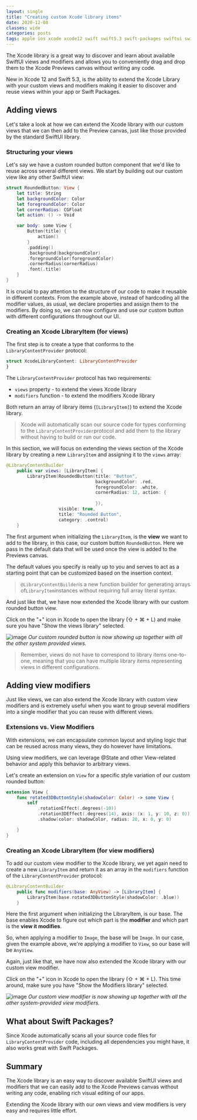 ```yaml
---
layout: single
title: "Creating custom Xcode library items"
date: 2020-12-08
classes: wide
categories: posts
tags: apple ios xcode xcode12 swift swift5.3 swift-packages swiftui swiftui-views views custom-swiftui-view view modifiers xcode library items xcode-library xcode-library-items LibraryContentProvider LibraryContentBuilder LibraryItem
---
```


The Xcode library is a great way to discover and learn about available SwiftUI views and modifiers and allows you to conveniently drag and drop them to the Xcode Previews canvas without writing any code. 

New in Xcode 12 and Swift 5.3, is the ability to extend the Xcode Library with your custom views and modifiers making it easier to discover and reuse views within your app or Swift Packages.

## Adding views

Let's take a look at how we can extend the Xcode library with our custom views that we can then add to the Preview canvas, just like those provided by the standard SwiftUI library.

### Structuring your views

Let's say we have a custom rounded button component that we'd like to reuse across several different views. We start by building out our custom view like any other SwiftUI view:

```swift
struct RoundedButton: View {
    let title: String
    let backgroundColor: Color
    let foregroundColor: Color
    let cornerRadius: CGFloat
    let action: () -> Void

    var body: some View {
        Button(title) {
            action()
        }
        .padding()
        .background(backgroundColor)
        .foregroundColor(foregroundColor)
        .cornerRadius(cornerRadius)
        .font(.title)
    }
}
```
It is crucial to pay attention to the structure of our code to make it reusable in different contexts. From the example above, instead of hardcoding all the modifier values, as usual, we declare properties and assign them to the modifiers. By doing so, we can now configure and use our custom button with different configurations throughout our UI.

### Creating an Xcode LibraryItem (for views)

The first step is to create a type that conforms to the `LibraryContentProvider` protocol:

```swift
struct XcodeLibraryContent: LibraryContentProvider 
}
```

The `LibraryContentProvider` protocol has two requirements:

- `views` property - to extend the views Xcode library
- `modifiers` function - to extend the modifiers Xcode library

Both return an array of library items (`[LibraryItem]`) to extend the Xcode library. 

> Xcode will automatically scan our source code for types conforming to the `LibraryContentProvider`protocol and add them to the library without having to build or run our code. 

In this section, we will focus on extending the views section of the Xcode library by creating a new `LibraryItem` and assigning it to the `views` array:

```swift
@LibraryContentBuilder
    public var views: [LibraryItem] {
        LibraryItem(RoundedButton(title: "Button",
                                  backgroundColor: .red,
                                  foregroundColor: .white,
                                  cornerRadius: 12, action: {
                                    
                                  }),
                    visible: true,
                    title: "Rounded Button",
                    category: .control)
    }
```

The first argument when initializing the `LibraryItem`, is the **view** we want to add to the library, in this case, our custom button `RoundedButton`. Here we pass in the default data that will be used once the view is added to the Previews canvas. 

The default values you specify is really up to you and serves to act as a starting point that can be customized based on the insertion context.

> `@LibraryContentBuilder`is a new function builder for generating arrays of`LibraryItem`instances without requiring full array literal syntax.

And just like that, we have now extended the Xcode library with our custom rounded button view. 

Click on the "+" icon in Xcode to open the library (⇧ + ⌘ + L) and make sure you have "Show the views library" selected.

![image](/assets/images/xcode-library-items-views.png)
*Our custom rounded button is now showing up together with all the other system provided views.*

> Remember, views do not have to correspond to library items one-to-one, meaning that you can have multiple library items representing views in different configurations. 
 
## Adding view modifiers

Just like views, we can also extend the Xcode library with custom view modifiers and is extremely useful when you want to group several modifiers into a single modifier that you can reuse with different views.

### Extensions vs. View Modifiers

With extensions, we can encapsulate common layout and styling logic that can be reused across many views, they do however have limitations. 

Using view modifiers, we can leverage @State and other View-related behavior and apply this behavior to arbitrary views.

Let's create an extension on `View` for a specific style variation of our custom rounded button:

```swift
extension View {
    func rotated3DButtonStyle(shadowColor: Color) -> some View {
        self
            .rotationEffect(.degrees(-10))
            .rotation3DEffect(.degrees(14), axis: (x: 1, y: 10, z: 0))
            .shadow(color: shadowColor, radius: 20, x: 0, y: 0)

    }
}
```

### Creating an Xcode LibraryItem (for view modifiers)

To add our custom view modifier to the Xcode library, we yet again need to create a new `LibraryItem` and return it as an array in the `modifiers` function of the `LibraryContentProvider` protocol:

```swift
@LibraryContentBuilder
    public func modifiers(base: AnyView) -> [LibraryItem] {
        LibraryItem(base.rotated3DButtonStyle(shadowColor: .blue))
    }
```

Here the first argument when initializing the LibraryItem, is our base. The base enables Xcode to figure out which part is the **modifier** and which part is the **view it modifies**.

So, when applying a modifier to `Image`, the base will be `Image`. In our case, given the example above, we're applying a modifier to `View`, so our base will be `AnyView`.

Again, just like that, we have now also extended the Xcode library with our custom view modifier. 

Click on the "+" icon in Xcode to open the library (⇧ + ⌘ + L). This time around, make sure you have "Show the Modifiers library" selected.

![image](/assets/images/xcode-library-items-view-modifiers.png)
*Our custom view modifier is now showing up together with all the other system-provided view modifiers.*

## What about Swift Packages?

Since Xcode automatically scans all your source code files for `LibraryContentProvider` code, including all dependencies you might have, it also works great with Swift Packages.

##  Summary

The Xcode library is an easy way to discover available SwiftUI views and modifiers that we can easily add to the Xcode Previews canvas without writing any code, enabling rich visual editing of our apps.

Extending the Xcode library with our own views and view modifiers is very easy and requires little effort.